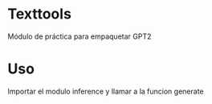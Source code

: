 # Texttools

Módulo de práctica para empaquetar GPT2

# Uso
Importar el modulo inference y llamar a la funcion generate